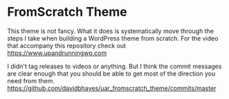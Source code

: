 # FromScratch Theme
This theme is not fancy. What it does is systematically move through the steps I take when building a WordPress theme from scratch.
For the video that accompany this repository check out https://www.upandrunningwp.com

I didn't tag releases to videos or anything. But I think the commit messages are clear enough that you should be able to get most of the direction you need from them. https://github.com/davidbhayes/uar_fromscratch_theme/commits/master
